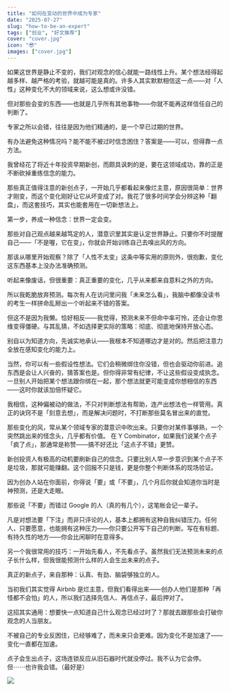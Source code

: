 ```yaml
---
title: "如何在变动的世界中成为专家"
date: "2025-07-27"
slug: "how-to-be-an-expert"
tags: ["创业", "好文推荐"]
cover: "cover.jpg"
icon: "😎"
images: ["cover.jpg"]
---
```

如果这世界是静止不变的，我们对观念的信心就能一路线性上升。某个想法经得起越多样、越严格的考验，就越可能是真的。许多人其实默默相信这一点——对「人性」这种变化不大的领域来说，这么想或许没错。



但对那些会变的东西——也就是几乎所有其他事物——你就不能再这样信任自己的判断了。



专家之所以会错，往往是因为他们精通的，是一个早已过期的世界。



有办法避免这种情况吗？能不能不被过时信念困住？答案是——可以，但得靠一点方法。



我曾经花了将近十年投资早期新创，而颇具讽刺的是，要在这领域成功，靠的正是不断砍掉重练信念的能力。



那些真正值得注意的新创点子，一开始几乎都看起来像烂主意，原因很简单：世界才刚变，而这个变化刚好让它从坏变成了对。我花了很多时间学会分辨这种「翻盘」，而这套技巧，其实也能套用在一切新想法上。



第一步，养成一种信念：世界一定会变。



那些对自己观点越来越笃定的人，潜意识里其实是认定世界静止。只要你不时提醒自己——「不是喔，它在变」，你就会开始训练自己去嗅出风的方向。



那该从哪里开始观察？除了「人性不太变」这条中等实用的原则外，很抱歉，变化这东西基本上没办法准确预测。



听起来像废话，但很重要：真正重要的变化，几乎从来都来自意料之外的方向。



所以我乾脆放弃预测。每次有人在访问里问我「未来怎么看」，我脑中都像没读书的考生一样拼命乱掰出一个听起来不错的答案。



但这不是因为我懒。恰好相反——我觉得，预测未来不但命中率可怜，还会让你思维变得僵硬。与其乱猜，不如选择更实际的策略：彻底、彻底地保持开放心态。



别自以为知道方向，先诚实地承认——我根本不知道哪边才是对的。然后把注意力全放在感知变化的能力上。



当然，你可以有一些假设性想法。它们会稍微绑住你没错，但也会驱动你前进。追东西是会让人兴奋的，猜答案也是。但你得非常有纪律，不让这些假设变成执念。
一旦别人开始把某个想法跟你绑在一起，那个想法就更可能变成你想相信的东西——这时你就该加倍怀疑它。



我相信，这种偏被动的做法，不只对判断想法有帮助，连产出想法也一样管用。真正的诀窍不是「刻意去想」，而是解决问题时，不打断那些莫名冒出来的直觉。



那些变化的风，常从某个领域专家的潜意识中吹出来。只要你对某件事够熟，一个突然跳出来的怪念头，几乎都有价值。
在 Y Combinator，如果我们说某个点子「疯了点」，那通常是称赞——搞不好还比「这点子不错」更赞。



新创投资人有极高的动机要刷新自己的信念。只要比别人早一步意识到某个点子不是垃圾，那就可能赚翻。这个回报不只是钱，更是你整个判断体系的现场验证。



因为创办人站在你面前，你得说「要」或「不要」，几个月后你就会知道你当时是神预测，还是大走眼。



那些说「不要」而错过 Google 的人（真的有几个），这笔帐会记一辈子。



凡是对想法要「下注」而非只评论的人，基本上都拥有这种自我纠错压力。任何人，只要愿意，也能拥有这种压力——你只要公开写下自己的判断。写在有标题、有持久性的地方——你会比闲聊时在意得多。



另一个我很常用的技巧：一开始先看人，不先看点子。虽然我们无法预测未来的点子长什么样，但我很能预测什么样的人会生出未来的点子。



真正的新点子，来自那种：认真、有劲、脑袋够独立的人。



当初我们其实觉得 Airbnb 是烂主意，但我们看得出来——创办人他们是那种「再怪都不会怕」的人，所以我们选择先信人、再信点子，最后押对了。



这招其实通用：想要快一点知道自己什么观念已经过时了？那就去跟那些会打破你观念的人当朋友。



不被自己的专业反困住，已经够难了，而未来只会更难。因为变化不是加速了——变化一直都在加速。



点子会生出点子，这场连锁反应从旧石器时代就没停过。我不认为它会停。
但⋯⋯也许我会错。（最好是）




![](https://prod-files-secure.s3.us-west-2.amazonaws.com/112d0858-5090-4d34-a606-b75eb8d65fd2/46476355-9cf3-4e99-9b7a-3531bc426380/1000202064.png?X-Amz-Algorithm=AWS4-HMAC-SHA256&X-Amz-Content-Sha256=UNSIGNED-PAYLOAD&X-Amz-Credential=ASIAZI2LB466ZGILAHEA%2F20250903%2Fus-west-2%2Fs3%2Faws4_request&X-Amz-Date=20250903T181817Z&X-Amz-Expires=3600&X-Amz-Security-Token=IQoJb3JpZ2luX2VjEOH%2F%2F%2F%2F%2F%2F%2F%2F%2F%2FwEaCXVzLXdlc3QtMiJHMEUCIAWAC19Yy71x5yN3kXZGAuOBZ%2FB2NG9twygWc%2BEhGUogAiEAjpbXMZGZ5PwVuC4ggEt00jEQbIqaVUybtvRWcrKioRkq%2FwMIShAAGgw2Mzc0MjMxODM4MDUiDFNOMzYoHOUzg7yuAircA7xc3brozv2KyETXzSec9%2BvG3ZFRz9MXfOkN2UtsloqyEVBYJCTBLUAj8lBv%2B0eww%2FCl5eV423EhFGkh8sKKMREs4s%2Bk5Od1lwhD%2BjMkuKTLEXVSWNMOGSMDqr2CDTHVqRAytdthw%2BVVCIJEfiE88lXTvRlp7i8FfTSrcH09l33Ql6tlwZ6Hmr3ZSOB4FXdU%2BgLB0lLwBqmALAmfNx7Pyiyos9Mx9OkwJpi7dbTHKIp1vHgIKjEe8LYMbRjZDSlL%2F7Dbgkc7Hc5GtfrN02obud1idjEnkcVMJPKg%2BBqwMnEO%2BBUpLNmNOhPdICdl%2F%2FYBIaONVXP0X%2B3i%2Bret92wnvJpqsd5im%2FBeDK90Yb9SIREA3pAWX6RKDoON0mO6y%2FPlgPetq4ClBCgv6ohJjRquGp8IwjBfd1%2FGQ7YkngIdxRc4dnPTjbn0wbrSzmf6PA%2BA%2BDg1bIpKF%2BL0W66I4XeDViSv%2FvElUxCk19x7hUZRctFw7Dv%2Fo%2FdMT1TezyBe1qLF0UgTNCrEren3n3vXYny%2BceBt%2FABY0x2ZpfmrQriiaED8o0asEMFOmyYCvXkB8kyRgGtRgUaWgaszqJi56bCMqCFFwvLcQI7VWhXY48l7KRe%2B981d2Ulu%2BbtekN8RMPjq4cUGOqUB1fC7F27MJ8sIWLPaFoDVBydS8bCf6HXCAArwbzsicYwSXjA4RS7Ijmk2wZ%2F0Mmj8%2FWD2xJLY0Q8tvnGuD%2B5rn%2FNG9xpz33r75RA0hkY%2F4JQWqSUhqcUMi%2B5fsTw39wWfn7eoJbzgBX2IBprd2ZLPOqVRsfprjKwm7%2FlCKO83iXRT%2FKvzUGOlqxt9%2FARM7QhkCocypVkXy4clq%2F4Y60Nb4YfiSdcz&X-Amz-Signature=1454bd61e29971b052426911f0b85f86c1530eeff9eaa3f9c65f011400a5ba52&X-Amz-SignedHeaders=host&x-amz-checksum-mode=ENABLED&x-id=GetObject)

